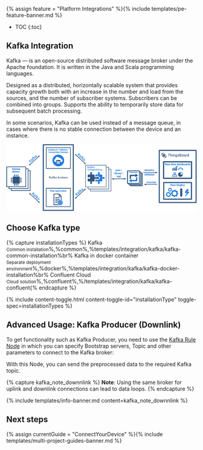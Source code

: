 {% assign feature = "Platform Integrations" %}{% include templates/pe-feature-banner.md %}

* TOC
{:toc}

## Kafka Integration

Kafka — is an open-source distributed software message broker under the Apache foundation. It is written in the Java and Scala programming languages.

Designed as a distributed, horizontally scalable system that provides capacity growth both with an increase in the number and load from the sources, and the number of subscriber systems. Subscribers can be combined into groups. Supports the ability to temporarily store data for subsequent batch processing.

In some scenarios, Kafka can be used instead of a message queue, in cases where there is no stable connection between the device and an instance.

![image](/images/user-guide/integrations/kafka/Kafka_main.png)

## Choose Kafka type

{% capture installationTypes %}
Kafka<br/><small>Common installation</small>%,%common%,%templates/integration/kafka/kafka-common-installation%br%
Kafka in docker container<br/><small>Separate deployment environment</small>%,%docker%,%templates/integration/kafka/kafka-docker-installation%br%
Confluent Cloud<br/><small>Cloud solution</small>%,%confluent%,%/templates/integration/kafka/kafka-confluent{% endcapture %}

{% include content-toggle.html content-toggle-id="installationType" toggle-spec=installationTypes %}


## Advanced Usage: Kafka Producer (Downlink)

To get functionality such as Kafka Producer, you need to use the [Kafka Rule Node](https://thingsboard.io/docs/pe/user-guide/rule-engine-2-0/external-nodes/#kafka-node) in which you can specify Bootstrap servers, Topic and other parameters to connect to the Kafka broker:

With this Node, you can send the preprocessed data to the required Kafka topic.


{% capture kafka_note_downnlink %}
**Note**: Using the same broker for uplink and downlink connections can lead to data loops.
{% endcapture %}

{% include templates/info-banner.md content=kafka_note_downnlink %}

## Next steps

{% assign currentGuide = "ConnectYourDevice" %}{% include templates/multi-project-guides-banner.md %}